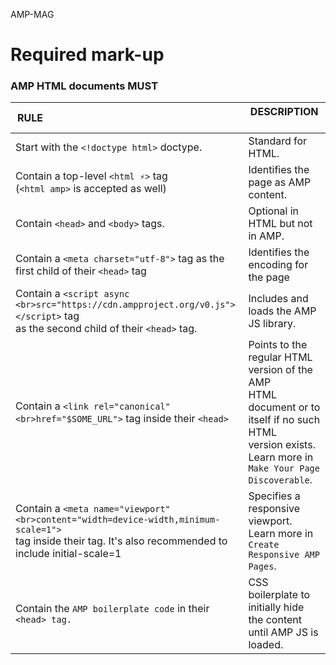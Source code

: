 AMP-MAG
# Required mark-up
### AMP HTML documents MUST


|RULE                                                     	                      | DESCRIPTION                     	|
|-------------------------------------------------------------------------------------|----------------------------------------	|
| Start with the `<!doctype html>` doctype.                                             |  Standard for HTML.  	                | 
| Contain a top-level `<html ⚡>` tag <br>(`<html amp>` is accepted as well)            |  Identifies the page as AMP content.    |
| Contain `<head>` and `<body>` tags.                                                     | Optional in HTML but not in AMP.        |
| Contain a `<meta charset="utf-8">` tag as the first child of their `<head>` tag    | Identifies the encoding for the page    |
| Contain a `<script async <br>src="https://cdn.ampproject.org/v0.js"></script>` tag<br> as the second child of their `<head>` tag.   | Includes and loads the AMP JS library.    |
|Contain a `<link rel="canonical" <br>href="$SOME_URL">` tag inside their `<head>`  | Points to the regular HTML version of the AMP <br>  HTML document or to itself if no such HTML <br>version exists. Learn more in `Make Your Page Discoverable`.|
|Contain a `<meta name="viewport" <br>content="width=device-width,minimum-scale=1">`<br>tag inside their <head> tag. It's also recommended to include initial-scale=1 | Specifies a responsive viewport. Learn more in `Create Responsive AMP Pages`.|
| Contain the `AMP boilerplate code` in their `<head> tag.`  |  CSS boilerplate to initially hide the content until AMP JS is loaded. |
  
  
  
<br /><br /><br /><br /><br /><br />
  

  
  <style amp-boilerplate>body {<br>
&nbsp;&nbsp;&nbsp;&nbsp;	-webkit-animation: -amp-start 8s steps(1, end) 0s 1 normal both;<br>
&nbsp;&nbsp;&nbsp;&nbsp;	-moz-animation: -amp-start 8s steps(1, end) 0s 1 normal both;<br>
&nbsp;&nbsp;&nbsp;&nbsp;	-ms-animation: -amp-start 8s steps(1, end) 0s 1 normal both;<br>
&nbsp;&nbsp;&nbsp;&nbsp;	animation: -amp-start 8s steps(1, end) 0s 1 normal both<br>
}<br><br>

```@-webkit-keyframes -amp-start {
	from {
		visibility: hidden
	}
	to {
		visibility: visible
	}
}```

@-moz-keyframes -amp-start {
	from {
		visibility: hidden
	}
	to {
		visibility: visible
	}
}

@-ms-keyframes -amp-start {
	from {
		visibility: hidden
	}
	to {
		visibility: visible
	}
}

@-o-keyframes -amp-start {
	from {
		visibility: hidden
	}
	to {
		visibility: visible
	}
}

@keyframes -amp-start {
	from {
		visibility: hidden
	}
	to {
		visibility: visible
	}
}

</style>
<noscript>
  <style amp-boilerplate>body {
	-webkit-animation: none;
	-moz-animation: none;
	-ms-animation: none;
	animation: none
}
</style>
</noscript>
